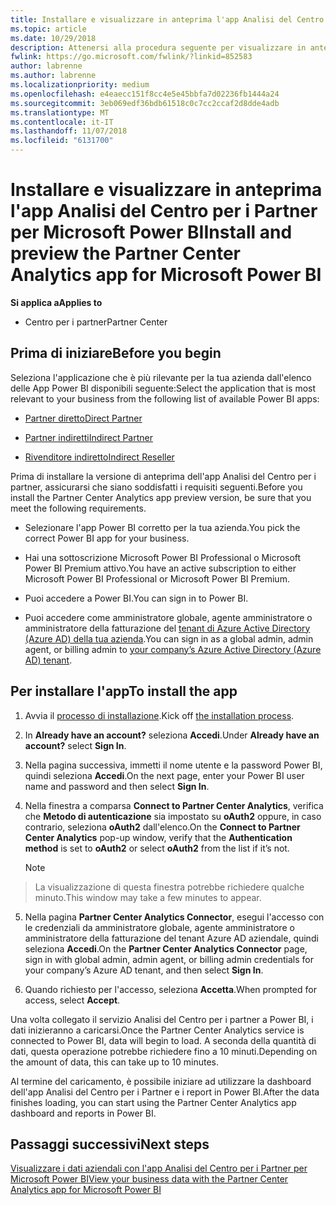 ```yaml
---
title: Installare e visualizzare in anteprima l'app Analisi del Centro per i Partner per Microsoft Power BI | Centro per i partner
ms.topic: article
ms.date: 10/29/2018
description: Attenersi alla procedura seguente per visualizzare in anteprima l'app Analisi del Centro per i Partner per Power BI (per i partner diretti in CSP).
fwlink: https://go.microsoft.com/fwlink/?linkid=852583
author: labrenne
ms.author: labrenne
ms.localizationpriority: medium
ms.openlocfilehash: e4eaecc151f8cc4e5e45bbfa7d02236fb1444a24
ms.sourcegitcommit: 3eb069edf36bdb61518c0c7cc2ccaf2d8dde4adb
ms.translationtype: MT
ms.contentlocale: it-IT
ms.lasthandoff: 11/07/2018
ms.locfileid: "6131700"
---
```

# <a name="install-and-preview-the-partner-center-analytics-app-for-microsoft-power-bi"></a><span data-ttu-id="2f364-103">Installare e visualizzare in anteprima l'app Analisi del Centro per i Partner per Microsoft Power BI</span><span class="sxs-lookup"><span data-stu-id="2f364-103">Install and preview the Partner Center Analytics app for Microsoft Power BI</span></span>

**<span data-ttu-id="2f364-104">Si applica a</span><span class="sxs-lookup"><span data-stu-id="2f364-104">Applies to</span></span>**

- <span data-ttu-id="2f364-105">Centro per i partner</span><span class="sxs-lookup"><span data-stu-id="2f364-105">Partner Center</span></span>

## <a name="before-you-begin"></a><span data-ttu-id="2f364-106">Prima di iniziare</span><span class="sxs-lookup"><span data-stu-id="2f364-106">Before you begin</span></span>

<span data-ttu-id="2f364-107">Seleziona l'applicazione che è più rilevante per la tua azienda dall'elenco delle App Power BI disponibili seguente:</span><span class="sxs-lookup"><span data-stu-id="2f364-107">Select the application that is most relevant to your business from the following list of available Power BI apps:</span></span>
- [<span data-ttu-id="2f364-108">Partner diretto</span><span class="sxs-lookup"><span data-stu-id="2f364-108">Direct Partner</span></span>](https://app.powerbi.com/groups/me/getdata/services/direct-providers-partner-analytics)

- [<span data-ttu-id="2f364-109">Partner indiretti</span><span class="sxs-lookup"><span data-stu-id="2f364-109">Indirect Partner</span></span>](https://app.powerbi.com/groups/me/getdata/services/indirect-providers-partner-analytics)

- [<span data-ttu-id="2f364-110">Rivenditore indiretto</span><span class="sxs-lookup"><span data-stu-id="2f364-110">Indirect Reseller</span></span>](https://app.powerbi.com/groups/me/getdata/services/indirect-seller-partner-analytics)

<span data-ttu-id="2f364-111">Prima di installare la versione di anteprima dell'app Analisi del Centro per i partner, assicurarsi che siano soddisfatti i requisiti seguenti.</span><span class="sxs-lookup"><span data-stu-id="2f364-111">Before you install the Partner Center Analytics app preview version, be sure that you meet the following requirements.</span></span>

- <span data-ttu-id="2f364-112">Selezionare l'app Power BI corretto per la tua azienda.</span><span class="sxs-lookup"><span data-stu-id="2f364-112">You pick the correct Power BI app for your business.</span></span>

- <span data-ttu-id="2f364-113">Hai una sottoscrizione Microsoft Power BI Professional o Microsoft Power BI Premium attivo.</span><span class="sxs-lookup"><span data-stu-id="2f364-113">You have an active subscription to either Microsoft Power BI Professional or Microsoft Power BI Premium.</span></span>

- <span data-ttu-id="2f364-114">Puoi accedere a Power BI.</span><span class="sxs-lookup"><span data-stu-id="2f364-114">You can sign in to Power BI.</span></span>

- <span data-ttu-id="2f364-115">Puoi accedere come amministratore globale, agente amministratore o amministratore della fatturazione del [tenant di Azure Active Directory (Azure AD) della tua azienda](azure-active-directory-tenants-and-partner-center.md).</span><span class="sxs-lookup"><span data-stu-id="2f364-115">You can sign in as a global admin, admin agent, or billing admin to [your company’s Azure Active Directory (Azure AD) tenant](azure-active-directory-tenants-and-partner-center.md).</span></span>

## <a name="to-install-the-app"></a><span data-ttu-id="2f364-116">Per installare l'app</span><span class="sxs-lookup"><span data-stu-id="2f364-116">To install the app</span></span>

1. <span data-ttu-id="2f364-117">Avvia il [processo di installazione](https://app.powerbi.com/getdata/services/partneranalytics?cpcode=PartnerCenterAnalytics&getDataForceConnect=true&alwaysPromptForContentProviderCreds=true).</span><span class="sxs-lookup"><span data-stu-id="2f364-117">Kick off [the installation process](https://app.powerbi.com/getdata/services/partneranalytics?cpcode=PartnerCenterAnalytics&getDataForceConnect=true&alwaysPromptForContentProviderCreds=true).</span></span>

2. <span data-ttu-id="2f364-118">In **Already have an account?** seleziona **Accedi**.</span><span class="sxs-lookup"><span data-stu-id="2f364-118">Under **Already have an account?** select **Sign In**.</span></span> 

3.  <span data-ttu-id="2f364-119">Nella pagina successiva, immetti il nome utente e la password Power BI, quindi seleziona **Accedi**.</span><span class="sxs-lookup"><span data-stu-id="2f364-119">On the next page, enter your Power BI user name and password and then select **Sign In**.</span></span> 

4.  <span data-ttu-id="2f364-120">Nella finestra a comparsa **Connect to Partner Center Analytics**, verifica che **Metodo di autenticazione** sia impostato su **oAuth2** oppure, in caso contrario, seleziona **oAuth2** dall'elenco.</span><span class="sxs-lookup"><span data-stu-id="2f364-120">On the **Connect to Partner Center Analytics** pop-up window, verify that the **Authentication method** is set to **oAuth2** or select **oAuth2** from the list if it’s not.</span></span> 

    > [!NOTE]  
>  <span data-ttu-id="2f364-121">La visualizzazione di questa finestra potrebbe richiedere qualche minuto.</span><span class="sxs-lookup"><span data-stu-id="2f364-121">This window may take a few minutes to appear.</span></span>

5.  <span data-ttu-id="2f364-122">Nella pagina **Partner Center Analytics Connector**, esegui l'accesso con le credenziali da amministratore globale, agente amministratore o amministratore della fatturazione del tenant Azure AD aziendale, quindi seleziona **Accedi**.</span><span class="sxs-lookup"><span data-stu-id="2f364-122">On the **Partner Center Analytics Connector** page, sign in with global admin, admin agent, or billing admin credentials for your company’s Azure AD tenant, and then select **Sign In**.</span></span>
 
6.  <span data-ttu-id="2f364-123">Quando richiesto per l'accesso, seleziona **Accetta**.</span><span class="sxs-lookup"><span data-stu-id="2f364-123">When prompted for access, select **Accept**.</span></span> 

<span data-ttu-id="2f364-124">Una volta collegato il servizio Analisi del Centro per i partner a Power BI, i dati inizieranno a caricarsi.</span><span class="sxs-lookup"><span data-stu-id="2f364-124">Once the Partner Center Analytics service is connected to Power BI, data will begin to load.</span></span> <span data-ttu-id="2f364-125">A seconda della quantità di dati, questa operazione potrebbe richiedere fino a 10 minuti.</span><span class="sxs-lookup"><span data-stu-id="2f364-125">Depending on the amount of data, this can take up to 10 minutes.</span></span> 

<span data-ttu-id="2f364-126">Al termine del caricamento, è possibile iniziare ad utilizzare la dashboard dell'app Analisi del Centro per i Partner e i report in Power BI.</span><span class="sxs-lookup"><span data-stu-id="2f364-126">After the data finishes loading, you can start using the Partner Center Analytics app dashboard and reports in Power BI.</span></span>

## <a name="next-steps"></a><span data-ttu-id="2f364-127">Passaggi successivi</span><span class="sxs-lookup"><span data-stu-id="2f364-127">Next steps</span></span>

[<span data-ttu-id="2f364-128">Visualizzare i dati aziendali con l'app Analisi del Centro per i Partner per Microsoft Power BI</span><span class="sxs-lookup"><span data-stu-id="2f364-128">View your business data with the Partner Center Analytics app for Microsoft Power BI</span></span>](power-bi-app-for-direct-partners-use.md)
